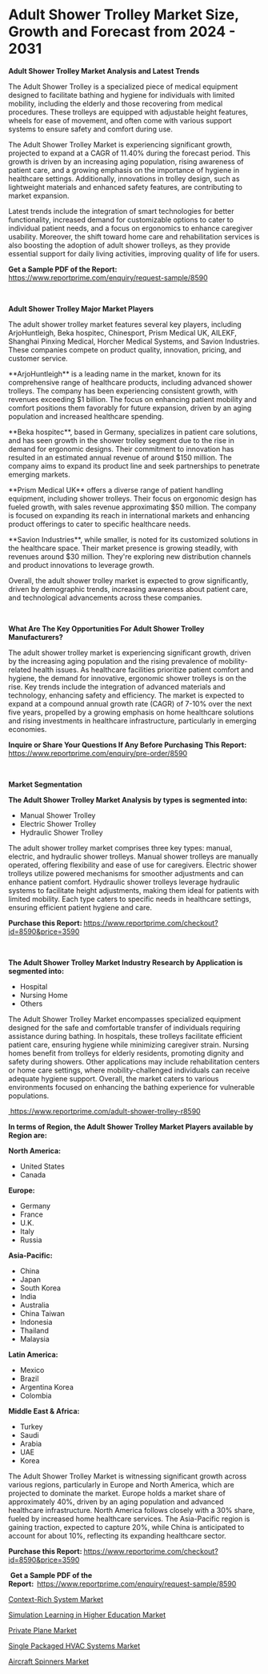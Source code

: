 <p><h1>Adult Shower Trolley Market Size, Growth and Forecast from 2024 - 2031</h1></p><p><strong>Adult Shower Trolley Market Analysis and Latest Trends</strong></p>
<p><p>The Adult Shower Trolley is a specialized piece of medical equipment designed to facilitate bathing and hygiene for individuals with limited mobility, including the elderly and those recovering from medical procedures. These trolleys are equipped with adjustable height features, wheels for ease of movement, and often come with various support systems to ensure safety and comfort during use. </p><p>The Adult Shower Trolley Market is experiencing significant growth, projected to expand at a CAGR of 11.40% during the forecast period. This growth is driven by an increasing aging population, rising awareness of patient care, and a growing emphasis on the importance of hygiene in healthcare settings. Additionally, innovations in trolley design, such as lightweight materials and enhanced safety features, are contributing to market expansion. </p><p>Latest trends include the integration of smart technologies for better functionality, increased demand for customizable options to cater to individual patient needs, and a focus on ergonomics to enhance caregiver usability. Moreover, the shift toward home care and rehabilitation services is also boosting the adoption of adult shower trolleys, as they provide essential support for daily living activities, improving quality of life for users.</p></p>
<p><strong>Get a Sample PDF of the Report:&nbsp;</strong> <a href="https://www.reportprime.com/enquiry/request-sample/8590">https://www.reportprime.com/enquiry/request-sample/8590</a></p>
<p>&nbsp;</p>
<p><strong>Adult Shower Trolley Major Market Players</strong></p>
<p><p>The adult shower trolley market features several key players, including ArjoHuntleigh, Beka hospitec, Chinesport, Prism Medical UK, AILEKF, Shanghai Pinxing Medical, Horcher Medical Systems, and Savion Industries. These companies compete on product quality, innovation, pricing, and customer service.</p><p>**ArjoHuntleigh** is a leading name in the market, known for its comprehensive range of healthcare products, including advanced shower trolleys. The company has been experiencing consistent growth, with revenues exceeding $1 billion. The focus on enhancing patient mobility and comfort positions them favorably for future expansion, driven by an aging population and increased healthcare spending.</p><p>**Beka hospitec**, based in Germany, specializes in patient care solutions, and has seen growth in the shower trolley segment due to the rise in demand for ergonomic designs. Their commitment to innovation has resulted in an estimated annual revenue of around $150 million. The company aims to expand its product line and seek partnerships to penetrate emerging markets.</p><p>**Prism Medical UK** offers a diverse range of patient handling equipment, including shower trolleys. Their focus on ergonomic design has fueled growth, with sales revenue approximating $50 million. The company is focused on expanding its reach in international markets and enhancing product offerings to cater to specific healthcare needs.</p><p>**Savion Industries**, while smaller, is noted for its customized solutions in the healthcare space. Their market presence is growing steadily, with revenues around $30 million. They're exploring new distribution channels and product innovations to leverage growth.</p><p>Overall, the adult shower trolley market is expected to grow significantly, driven by demographic trends, increasing awareness about patient care, and technological advancements across these companies.</p></p>
<p>&nbsp;</p>
<p><strong>What Are The Key Opportunities For Adult Shower Trolley Manufacturers?</strong></p>
<p><p>The adult shower trolley market is experiencing significant growth, driven by the increasing aging population and the rising prevalence of mobility-related health issues. As healthcare facilities prioritize patient comfort and hygiene, the demand for innovative, ergonomic shower trolleys is on the rise. Key trends include the integration of advanced materials and technology, enhancing safety and efficiency. The market is expected to expand at a compound annual growth rate (CAGR) of 7-10% over the next five years, propelled by a growing emphasis on home healthcare solutions and rising investments in healthcare infrastructure, particularly in emerging economies.</p></p>
<p><strong>Inquire or Share Your Questions If Any Before Purchasing This Report:</strong> <a href="https://www.reportprime.com/enquiry/pre-order/8590">https://www.reportprime.com/enquiry/pre-order/8590</a></p>
<p>&nbsp;</p>
<p><strong>Market Segmentation</strong></p>
<p><strong>The Adult Shower Trolley Market Analysis by types is segmented into:</strong></p>
<p><ul><li>Manual Shower Trolley</li><li>Electric Shower Trolley</li><li>Hydraulic Shower Trolley</li></ul></p>
<p><p>The adult shower trolley market comprises three key types: manual, electric, and hydraulic shower trolleys. Manual shower trolleys are manually operated, offering flexibility and ease of use for caregivers. Electric shower trolleys utilize powered mechanisms for smoother adjustments and can enhance patient comfort. Hydraulic shower trolleys leverage hydraulic systems to facilitate height adjustments, making them ideal for patients with limited mobility. Each type caters to specific needs in healthcare settings, ensuring efficient patient hygiene and care.</p></p>
<p><strong>Purchase this Report:&nbsp;</strong><a href="https://www.reportprime.com/checkout?id=8590&price=3590">https://www.reportprime.com/checkout?id=8590&price=3590</a></p>
<p>&nbsp;</p>
<p><strong>The Adult Shower Trolley Market Industry Research by Application is segmented into:</strong></p>
<p><ul><li>Hospital</li><li>Nursing Home</li><li>Others</li></ul></p>
<p><p>The Adult Shower Trolley Market encompasses specialized equipment designed for the safe and comfortable transfer of individuals requiring assistance during bathing. In hospitals, these trolleys facilitate efficient patient care, ensuring hygiene while minimizing caregiver strain. Nursing homes benefit from trolleys for elderly residents, promoting dignity and safety during showers. Other applications may include rehabilitation centers or home care settings, where mobility-challenged individuals can receive adequate hygiene support. Overall, the market caters to various environments focused on enhancing the bathing experience for vulnerable populations.</p></p>
<p><a href="https://www.reportprime.com/adult-shower-trolley-r8590">&nbsp;https://www.reportprime.com/adult-shower-trolley-r8590</a></p>
<p><strong>In terms of Region, the Adult Shower Trolley Market Players available by Region are:</strong></p>
<p>
    <p> <strong> North America: </strong>
        <ul>
            <li>United States</li>
            <li>Canada</li>
        </ul>
        </p> 
    <p> <strong> Europe: </strong>
        <ul>
            <li>Germany</li>
            <li>France</li>
            <li>U.K.</li>
            <li>Italy</li>
            <li>Russia</li>
        </ul>
        </p> 
    <p> <strong> Asia-Pacific: </strong>
        <ul>
            <li>China</li>
            <li>Japan</li>
            <li>South Korea</li>
            <li>India</li>
            <li>Australia</li>
            <li>China Taiwan</li>
            <li>Indonesia</li>
            <li>Thailand</li>
            <li>Malaysia</li>
        </ul>
        </p> 
    <p> <strong> Latin America: </strong>
        <ul>
            <li>Mexico</li>
            <li>Brazil</li>
            <li>Argentina Korea</li>
            <li>Colombia</li>
        </ul>
        </p> 
    <p> <strong> Middle East & Africa: </strong>
        <ul>
            <li>Turkey</li>
            <li>Saudi</li>
            <li>Arabia</li>
            <li>UAE</li>
            <li>Korea</li>
        </ul>
    </p>
    </p>
<p><p>The Adult Shower Trolley Market is witnessing significant growth across various regions, particularly in Europe and North America, which are projected to dominate the market. Europe holds a market share of approximately 40%, driven by an aging population and advanced healthcare infrastructure. North America follows closely with a 30% share, fueled by increased home healthcare services. The Asia-Pacific region is gaining traction, expected to capture 20%, while China is anticipated to account for about 10%, reflecting its expanding healthcare sector.</p></p>
<p><strong>Purchase this Report: </strong><a href="https://www.reportprime.com/checkout?id=8590&price=3590">https://www.reportprime.com/checkout?id=8590&price=3590</a></p>
<p>&nbsp;<strong>Get a Sample PDF of the Report:&nbsp;&nbsp;</strong><a href="https://www.reportprime.com/enquiry/request-sample/8590">https://www.reportprime.com/enquiry/request-sample/8590</a></p>
<p><strong></strong></p>
<p><p><a href="https://issuu.com/reportprime-2/docs/context-rich-system-market-size-203_5441d2e5996ac2">Context-Rich System Market</a></p><p><a href="https://medium.com/@robertwood655/the-simulation-learning-in-higher-education-market-prioritizes-cost-control-and-efficiency-9bde3bd4d2ba">Simulation Learning in Higher Education Market</a></p><p><a href="https://www.linkedin.com/pulse/in-depth-analysis-global-private-plane-market-scope-its-rapid-rgmoc?trackingId=zCY73%2FDZSlW2bXnUM61xfA%3D%3D">Private Plane Market</a></p><p><a href="https://medium.com/@robertwood655/this-single-packaged-hvac-systems-market-research-report-evaluates-the-key-market-trends-9e12f3451967">Single Packaged HVAC Systems Market</a></p><p><a href="https://www.linkedin.com/pulse/aircraft-spinners-market-investigation-industry-evolution-w4nhc?trackingId=5Q9JXpKqRc6Xfq7TELPz7w%3D%3D">Aircraft Spinners Market</a></p></p>